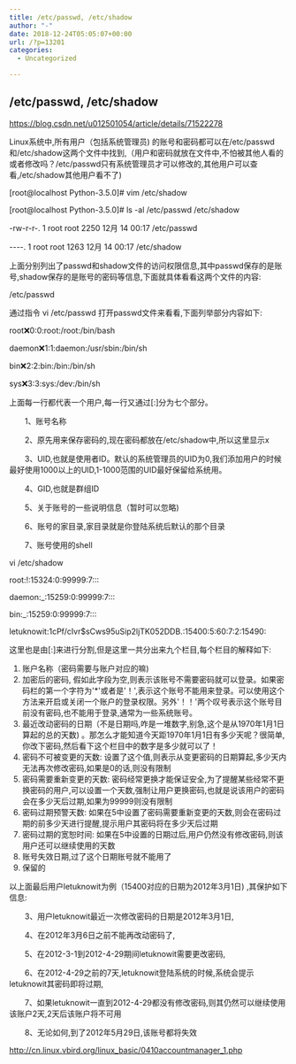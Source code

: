 ```yaml
---
title: /etc/passwd, /etc/shadow
author: "-"
date: 2018-12-24T05:05:07+00:00
url: /?p=13201
categories:
  - Uncategorized

---
```

## /etc/passwd, /etc/shadow
https://blog.csdn.net/u012501054/article/details/71522278

Linux系统中,所有用户（包括系统管理员) 的账号和密码都可以在/etc/passwd和/etc/shadow这两个文件中找到,（用户和密码就放在文件中,不怕被其他人看的或者修改吗？/etc/passwd只有系统管理员才可以修改的,其他用户可以查看,/etc/shadow其他用户看不了) 

[root@localhost Python-3.5.0]# vim /etc/shadow
  
[root@localhost Python-3.5.0]# ls -al /etc/passwd /etc/shadow
  
-rw-r-r-. 1 root root 2250 12月 14 00:17 /etc/passwd
  
----. 1 root root 1263 12月 14 00:17 /etc/shadow
  
上面分别列出了passwd和shadow文件的访问权限信息,其中passwd保存的是账号,shadow保存的是账号的密码等信息,下面就具体看看这两个文件的内容: 

/etc/passwd
  
通过指令 vi /etc/passwd 打开passwd文件来看看,下面列举部分内容如下: 

root:x:0:0:root:/root:/bin/bash
  
daemon:x:1:1:daemon:/usr/sbin:/bin/sh
  
bin:x:2:2:bin:/bin:/bin/sh
  
sys:x:3:3:sys:/dev:/bin/sh
  
上面每一行都代表一个用户,每一行又通过[:]分为七个部分。

　　1、账号名称
  
　　2、原先用来保存密码的,现在密码都放在/etc/shadow中,所以这里显示x
  
　　3、UID,也就是使用者ID。默认的系统管理员的UID为0,我们添加用户的时候最好使用1000以上的UID,1-1000范围的UID最好保留给系统用。
  
　　4、GID,也就是群组ID
  
　　5、关于账号的一些说明信息（暂时可以忽略) 
  
　　6、账号的家目录,家目录就是你登陆系统后默认的那个目录
  
　　7、账号使用的shell

vi /etc/shadow

root:!:15324:0:99999:7:::
  
daemon:_:15259:0:99999:7:::
  
bin:_:15259:0:99999:7:::
  
letuknowit:$1$cPf/cIvr$sCws95uSip2ljTK052DDB.:15400:5:60:7:2:15490:
  
这里也是由[:]来进行分割,但是这里一共分出来九个栏目,每个栏目的解释如下: 

  1. 账户名称（密码需要与账户对应的嘛) 
  2. 加密后的密码, 假如此字段为空,则表示该账号不需要密码就可以登录。如果密码栏的第一个字符为'*'或者是'！',表示这个账号不能用来登录。可以使用这个方法来开启或关闭一个账户的登录权限。另外'！！'两个叹号表示这个账号目前没有密码,也不能用于登录,通常为一些系统账号。
  3. 最近改动密码的日期（不是日期吗,咋是一堆数字,别急,这个是从1970年1月1日算起的总的天数) 。那怎么才能知道今天距1970年1月1日有多少天呢？很简单,你改下密码,然后看下这个栏目中的数字是多少就可以了！
  4. 密码不可被变更的天数: 设置了这个值,则表示从变更密码的日期算起,多少天内无法再次修改密码,如果是0的话,则没有限制
  5. 密码需要重新变更的天数: 密码经常更换才能保证安全,为了提醒某些经常不更换密码的用户,可以设置一个天数,强制让用户更换密码,也就是说该用户的密码会在多少天后过期,如果为99999则没有限制
  6. 密码过期预警天数: 如果在5中设置了密码需要重新变更的天数,则会在密码过期的前多少天进行提醒,提示用户其密码将在多少天后过期
  7. 密码过期的宽恕时间: 如果在5中设置的日期过后,用户仍然没有修改密码,则该用户还可以继续使用的天数
  8. 账号失效日期,过了这个日期账号就不能用了
  9. 保留的

以上面最后用户letuknowit为例（15400对应的日期为2012年3月1日) ,其保护如下信息: 

　　3、用户letuknowit最近一次修改密码的日期是2012年3月1日,
  
　　4、在2012年3月6日之前不能再改动密码了,
  
　　5、在2012-3-1到2012-4-29期间letuknowit需要更改密码,
  
　　6、在2012-4-29之前的7天,letuknowit登陆系统的时候,系统会提示letuknowit其密码即将过期,
  
　　7、如果letuknowit一直到2012-4-29都没有修改密码,则其仍然可以继续使用该账户2天,2天后该账户将不可用
  
　　8、无论如何,到了2012年5月29日,该账号都将失效

http://cn.linux.vbird.org/linux_basic/0410accountmanager_1.php